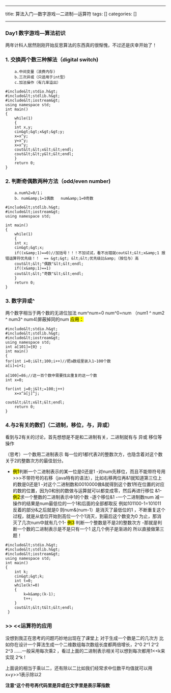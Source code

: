 
--- 
title:  算法入门—数字游戏—二进制—运算符 
tags: []
categories: [] 

---
### Day1 数字游戏—算法初识

两年计科人居然刚刚开始反思算法的东西真的很惭愧，不过还是庆幸开始了！

### 1. 交换两个数三种解法（digital switch)

```
	a.中间变量（浪费内存)
	b.三次异或（只适用于int型）
	c.加法操作（有几率溢出）

```

```
#include&lt;stdio.h&gt;
#include&lt;stdlib.h&gt;
#include&lt;iostream&gt;
using namespace std;
int main()
{
	while(1)
	{
	int x,y;
	cin&gt;&gt;x&gt;&gt;y;
	x=x^y;
	y=x^y;
	x=x^y; 
	cout&lt;&lt;x&lt;&lt;endl;
	cout&lt;&lt;y&lt;&lt;endl;
	}
	return 0; 
}

```

### 2. 判断奇偶数两种方法（odd/even number)

```
	a.num%2=0/1；
	b. num&amp;1=1偶数   num&amp;1=0奇数

```

```
#include&lt;stdlib.h&gt;
#include&lt;iostream&gt;
using namespace std;
 
int main()
{
	while(1)
	{
	int x;
	cin&gt;&gt;x;
	if((x&amp;1)==0)//加括号！！！不加试试，看不出错就cout&lt;&lt;x&amp;1 报错运算符优先级！！  == &gt;&gt; &lt;&lt;优先级比&amp;（按位与）高 
	cout&lt;&lt;"偶数"&lt;&lt;endl;
	if((x&amp;1)==1)
	cout&lt;&lt;"奇数"&lt;&lt;endl; 
	}
	return 0; 
} 

```

### 3. 数字异或^

两个数字相当于两个数的无进位加法 num^num=0 num^0=num （num1 ^ num2 ^ num3^ num4)屏蔽掉同的num <mark>应用：</mark>

```
#include&lt;stdio.h&gt;
#include&lt;stdlib.h&gt;
#include&lt;iostream&gt;
using namespace std;
int a[101]={0} ;
int main()
{
for(int i=0;i&lt;100;i++)//把a数组里装入1~100个数 
a[i]=i+1;

a[100]=86;//这一百个数中需要找出重复的这一个数 
int x=0;

for(int j=0;j&lt;=100;j++)
	x=x^a[j]^j;

cout&lt;&lt;x&lt;&lt;endl;
	return 0; 
}

```

### 4.与2有关的数们（二进制，移位，与，异或）

看到与2有关的讨论，首先想想是不是和二进制有关，二进制就有与 异或 移位等操作

（思考）一个数用二进制表示 每一位的1都代表2的整数次方，也隐含着对这个数关于2的整数次方的最佳划分。
- <mark>例1</mark>判断一个二进制表示的某一位是0还是1 -对num先移位，而且不能带符号用&gt;&gt;&gt;不带符号的右移（java特有的语法），比如右移两位再&amp;1就知道第三位上的数是0还是1 -对这个二进制数和0010000做&amp;就得到这个数1所在位置的对应的数的位置，因为0和别的数做与运算就可以都变成零，然后再进行移位 &amp;1- <mark>例2</mark>求一个整数的二进制表示中1的个数 -逐个移位&amp;1 -一个二进制数num 减一操作的结果是num最低位的一个1和后面的全部都取反 例如101100-1=101011 反着的部分&amp;之后就是0 则num&amp;(num-1）是消灭了最低位的1 ，不断重复这个过程，就是从低位开始到高位一个个1消灭，到最后这个数变为0 为止，那消灭了几次num中就有几个1- <mark>例3</mark> 判断一个整数是不是2的整数次方 -那就是判断一个数的二进制表示是不是只有一个1
这几个例子是渐进的 所以直接做第三题！

```
#include&lt;stdio.h&gt;
#include&lt;stdlib.h&gt;
#include&lt;iostream&gt;
using namespace std;
int main()
{
	int k;
	cin&gt;&gt;k;
	int t=0;
	while(k!=0)
	{
		k=k&amp;(k-1);
		t++;
	}
	cout&lt;&lt;t&lt;&lt;endl;
 } 

```

### &gt;&gt; &lt;&lt;运算符的应用

没想到我正在思考的问题巧妙地出现在了课堂上 对于生成一个数是二的几次方 比如你在设计一个算法生成一个二维数组每次数组长度都两倍增长，2^0 2^1 2^2 2^3 ……一般采用每次乘2 ，看过上面的二进制表示相关可以想到每次都用1&lt;&lt;k来实现 2^k !

上面说的相当于乘以二，还有除以二比如我们经常求中位数平均值就可以用x+y&gt;&gt;1表示除以2

**注意^这个符号再代码里是异或在文字里是表示幂指数**
